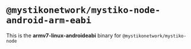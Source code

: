 # `@mystikonetwork/mystiko-node-android-arm-eabi`

This is the **armv7-linux-androideabi** binary for `@mystikonetwork/mystiko-node`
